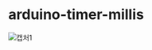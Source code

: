 # arduino-timer-millis

![캡처1](https://user-images.githubusercontent.com/49295076/94103009-715d0280-fe6e-11ea-8da3-65e7d75b4ced.JPG)
